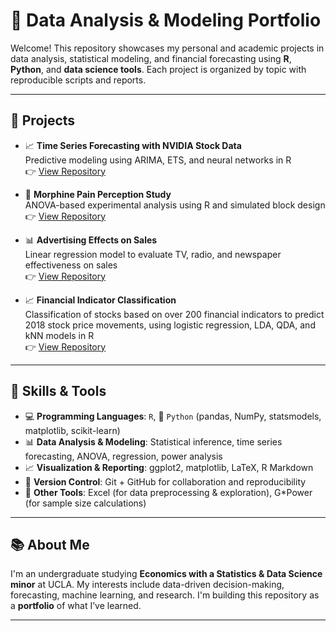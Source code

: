 # 💼 Data Analysis & Modeling Portfolio

Welcome! This repository showcases my personal and academic projects in data analysis, statistical modeling, and financial forecasting using **R**, **Python**, and **data science tools**. Each project is organized by topic with reproducible scripts and reports.

---

  ## 📁 Projects

- 📈 **Time Series Forecasting with NVIDIA Stock Data**  
  Predictive modeling using ARIMA, ETS, and neural networks in R  
  👉 [View Repository](https://github.com/nhuphann/financial-forecasting-nvda.git)

- 🔬 **Morphine Pain Perception Study**  
  ANOVA-based experimental analysis using R and simulated block design  
  👉 [View Repository](https://github.com/nhuphann/morphine-pain-study.git)

- 📊 **Advertising Effects on Sales**  
  Linear regression model to evaluate TV, radio, and newspaper effectiveness on sales  
  👉 [View Repository](https://github.com/nhuphann/advertising-regression.git)

- 📈 **Financial Indicator Classification**  
  Classification of stocks based on over 200 financial indicators to predict 2018 stock price movements, using logistic regression, LDA, QDA, and kNN models in R  
  👉 [View Repository](https://github.com/nhuphann/financial-indicator-classification.git)

---

## 🧠 Skills & Tools

- 💻 **Programming Languages**: `R`, 🐍 `Python` (pandas, NumPy, statsmodels, matplotlib, scikit-learn)
- 📊 **Data Analysis & Modeling**: Statistical inference, time series forecasting, ANOVA, regression, power analysis
- 📈 **Visualization & Reporting**: ggplot2, matplotlib, LaTeX, R Markdown
- 🔁 **Version Control**: Git + GitHub for collaboration and reproducibility
- 📄 **Other Tools**: Excel (for data preprocessing & exploration), G*Power (for sample size calculations)

---

## 📚 About Me

I'm an undergraduate studying **Economics with a Statistics & Data Science minor** at UCLA. My interests include data-driven decision-making, forecasting, machine learning, and research. I'm building this repository as a **portfolio** of what I’ve learned.

---
